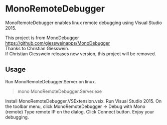 MonoRemoteDebugger
============

MonoRemoteDebugger enables linux remote debugging using Visual Studio 2015.

This project is from MonoDebugger https://github.com/giessweinapps/MonoDebugger<br>
Thanks to Christian Giesswein.<br>
If Christian Giesswein releases new version, this project will be removed.

Usage
---
Run MonoRemoteDebugger.Server on linux.
> mono MonoRemoteDebugger.Server.exe

Install MonoRemoteDebugger.VSExtension.vsix.
Run Visual Studio 2015.
On the toolbar menu, click MonoRemoteDebugger -> Debug with Mono (remote)
Type remote IP on the dialog.
Click Connect button.
Enjoy your debugging.
